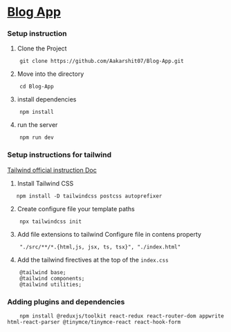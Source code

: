 # [Blog App](https://blog-app-aakarshit.vercel.app/)

### Setup instruction

1. Clone the Project

```
    git clone https://github.com/Aakarshit07/Blog-App.git
```
2. Move into the directory

```
    cd Blog-App
```

3. install dependencies

```
    npm install
```

4. run the server

```
    npm run dev
```


### Setup instructions for  tailwind

[Tailwind official instruction Doc](https://tailwindcss.com/docs/installation)

1. Install Tailwind CSS

```
   npm install -D tailwindcss postcss autoprefixer
```

2. Create configure file your template paths

```
    npx tailwindcss init
```

3. Add file extensions to tailwind Configure file in contens property

```
    "./src/**/*.{html,js, jsx, ts, tsx}", "./index.html"
```

4. Add the tailwind firectives at the top of the `index.css`

```
    @tailwind base;
    @tailwind components;
    @tailwind utilities;
```

### Adding plugins and dependencies

```
    npm install @reduxjs/toolkit react-redux react-router-dom appwrite html-react-parser @tinymce/tinymce-react react-hook-form
```
